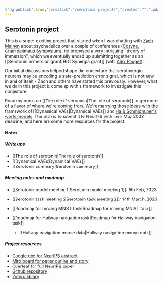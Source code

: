 ```yaml
---
{"dg-publish":true,"permalink":"/serotonin-project/","created":"","updated":""}
---
```



## Serotonin project

This is a super-exciting project that started when I was chatting with [Zach Mainen](https://mainenlab.org/) about psychedelics over a couple of conferences ([Cosyne](https://www.cosyne.org/), [Champalimaud Symposium](https://fchampalimaud.org/events/2022-champalimaud-research-symposium)). He proposed a very intriguing "theory of immersion", which we eventually ended up submitting together as an [[Serotonin immersion grant\|ERC Synergia grant]] (with [Alex Pouget](https://neurocenter-unige.ch/research-groups/alexandre-pouget/)). 

Our initial discussions helped shape the conjecture that serotonergic neurons may be encoding a state-prediction error signal, which is not new in and of itself - Zach and others have stated this previously. However, what we do in this project is come up with a framework to investigate this conjecture. 

Read my notes on [[The role of serotonin\|The role of serotonin]] to get more of a flavor of where we're coming from. We're marrying those ideas with the framework of [[Dynamical VAEs\|Dynamical VAEs]] and [Ha & Schmidhuber's world models](https://worldmodels.github.io/). The plan is to submit it to NeurIPS with their May 2023 deadline, and here are some more resources for the project:

#### Notes

##### Write ups

- [[The role of serotonin\|The role of serotonin]]
- [[Dynamical VAEs\|Dynamical VAEs]]
- [[Serotonin summary\|Serotonin summary]]

##### Meeting notes and roadmap

- [[Serotonin model meeting 1\|Serotonin model meeting 1]]: 9th Feb, 2023
- [[Serotonin task meeting 2\|Serotonin task meeting 2]]: 14th March, 2023

- [[Roadmap for moving MNIST task\|Roadmap for moving MNIST task]]
- [[Roadmap for Hallway navigation task\|Roadmap for Hallway navigation task]]
	- [[Hallway navigation mouse data\|Hallway navigation mouse data]]

##### Project resources

- [Google doc for NeurIPS abstract](https://docs.google.com/document/d/177-gT0KMWau8iuinT8LrpCYNU8XeZbaCwkcA--vWuCM/edit#heading=h.utcei94c1930)
- [Miro board for paper outline and story](https://miro.com/app/board/uXjVPnA-e5A=/)
- [Overleaf for full NeurIPS paper](https://www.overleaf.com/project/64108e393d0883fda7d0b151)
- [Github repository](https://github.com/FelixHub/serotonin_model)
- [Zotero library](https://www.zotero.org/groups/4868946/the_role_of_serotonin)
 